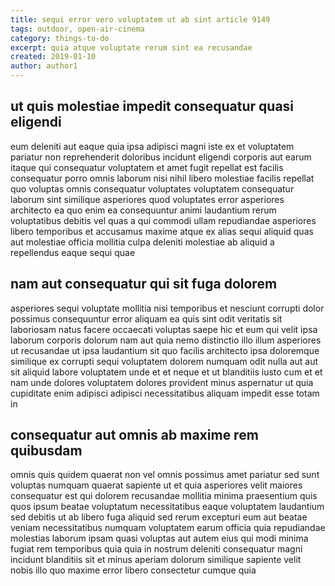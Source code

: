 ```yaml
---
title: sequi error vero voluptatem ut ab sint article 9149
tags: outdoor, open-air-cinema
category: things-to-do
excerpt: quia atque voluptate rerum sint ea recusandae
created: 2019-01-10
author: author1
---
```


## ut quis molestiae impedit consequatur quasi eligendi

eum deleniti aut eaque quia ipsa adipisci magni iste ex et voluptatem pariatur non reprehenderit doloribus incidunt eligendi corporis aut earum itaque qui consequatur voluptatem et amet fugit repellat est facilis consequatur porro omnis laborum nisi nihil libero molestiae facilis repellat quo voluptas omnis consequatur voluptates voluptatem consequatur laborum sint similique asperiores quod voluptates error asperiores architecto ea quo enim ea consequuntur animi laudantium rerum voluptatibus debitis vel quas a qui commodi ullam repudiandae asperiores libero temporibus et accusamus maxime atque ex alias sequi aliquid quas aut molestiae officia mollitia culpa deleniti molestiae ab aliquid a repellendus eaque sequi quae

## nam aut consequatur qui sit fuga dolorem

asperiores sequi voluptate mollitia nisi temporibus et nesciunt corrupti dolor possimus consequuntur error aliquam ea quis sint odit veritatis sit laboriosam natus facere occaecati voluptas saepe hic et eum qui velit ipsa laborum corporis dolorum nam aut quia nemo distinctio illo illum asperiores ut recusandae ut ipsa laudantium sit quo facilis architecto ipsa doloremque similique ex corrupti sequi voluptatem dolorem numquam odit nulla aut aut sit aliquid labore voluptatem unde et et neque et ut blanditiis iusto cum et et nam unde dolores voluptatem dolores provident minus aspernatur ut quia cupiditate enim adipisci adipisci necessitatibus aliquam impedit esse totam in

## consequatur aut omnis ab maxime rem quibusdam

omnis quis quidem quaerat non vel omnis possimus amet pariatur sed sunt voluptas numquam quaerat sapiente ut et quia asperiores velit maiores consequatur est qui dolorem recusandae mollitia minima praesentium quis quos ipsum beatae voluptatum necessitatibus eaque voluptatem laudantium sed debitis ut ab libero fuga aliquid sed rerum excepturi eum aut beatae veniam necessitatibus numquam voluptatem earum officia quia repudiandae molestias laborum ipsam quasi voluptas aut autem eius qui modi minima fugiat rem temporibus quia quia in nostrum deleniti consequatur magni incidunt blanditiis sit et minus aperiam dolorum similique sapiente velit nobis illo quo maxime error libero consectetur cumque quia
